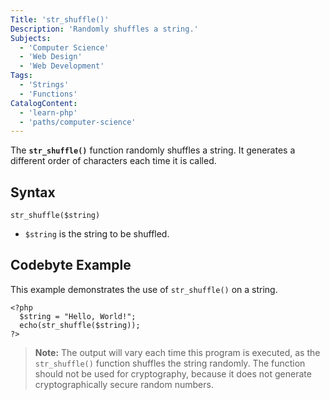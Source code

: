 ```yaml
---
Title: 'str_shuffle()'
Description: 'Randomly shuffles a string.'
Subjects:
  - 'Computer Science'
  - 'Web Design'
  - 'Web Development'
Tags:
  - 'Strings'
  - 'Functions'
CatalogContent:
  - 'learn-php'
  - 'paths/computer-science'
---
```


The **`str_shuffle()`** function randomly shuffles a string. It generates a different order of characters each time it is called.

## Syntax

```pseudo
str_shuffle($string)
```

- `$string` is the string to be shuffled.

## Codebyte Example

This example demonstrates the use of `str_shuffle()` on a string.

```codebyte/php
<?php
  $string = "Hello, World!";
  echo(str_shuffle($string));
?>
```

> **Note:** The output will vary each time this program is executed, as the `str_shuffle()` function shuffles the string randomly.
> The function should not be used for cryptography, because it does not generate cryptographically secure random numbers.
